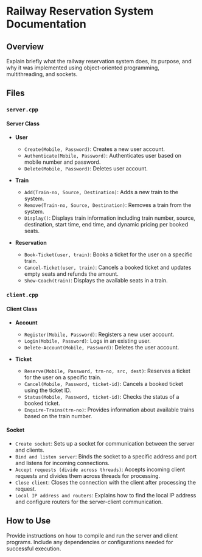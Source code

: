 <!-- https://github.com/sidhant-khamankar/Railway-Reservation-System -->
# Railway Reservation System Documentation

## Overview
Explain briefly what the railway reservation system does, its purpose, and why it was implemented using object-oriented programming, multithreading, and sockets.

## Files

### `server.cpp`
#### Server Class
- **User**
  - `Create(Mobile, Password)`: Creates a new user account.
  - `Authenticate(Mobile, Password)`: Authenticates user based on mobile number and password.
  - `Delete(Mobile, Password)`: Deletes user account.

- **Train**
  - `Add(Train-no, Source, Destination)`: Adds a new train to the system.
  - `Remove(Train-no, Source, Destination)`: Removes a train from the system.
  - `Display()`: Displays train information including train number, source, destination, start time, end time, and dynamic pricing per booked seats.

- **Reservation**
  - `Book-Ticket(user, train)`: Books a ticket for the user on a specific train.
  - `Cancel-Ticket(user, train)`: Cancels a booked ticket and updates empty seats and refunds the amount.
  - `Show-Coach(train)`: Displays the available seats in a train.

### `client.cpp`
#### Client Class
- **Account**
  - `Register(Mobile, Password)`: Registers a new user account.
  - `Login(Mobile, Password)`: Logs in an existing user.
  - `Delete-Account(Mobile, Password)`: Deletes the user account.

- **Ticket**
  - `Reserve(Mobile, Password, trn-no, src, dest)`: Reserves a ticket for the user on a specific train.
  - `Cancel(Mobile, Password, ticket-id)`: Cancels a booked ticket using the ticket ID.
  - `Status(Mobile, Password, ticket-id)`: Checks the status of a booked ticket.
  - `Enquire-Trains(trn-no)`: Provides information about available trains based on the train number.

#### Socket
- `Create socket`: Sets up a socket for communication between the server and clients.
- `Bind and listen server`: Binds the socket to a specific address and port and listens for incoming connections.
- `Accept requests (divide across threads)`: Accepts incoming client requests and divides them across threads for processing.
- `Close client`: Closes the connection with the client after processing the request.
- `Local IP address and routers`: Explains how to find the local IP address and configure routers for the server-client communication.

## How to Use
Provide instructions on how to compile and run the server and client programs. Include any dependencies or configurations needed for successful execution.
